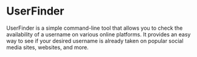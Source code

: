 # UserFinder
UserFinder is a simple command-line tool that allows you to check the availability of a username on various online platforms. It provides an easy way to see if your desired username is already taken on popular social media sites, websites, and more.

